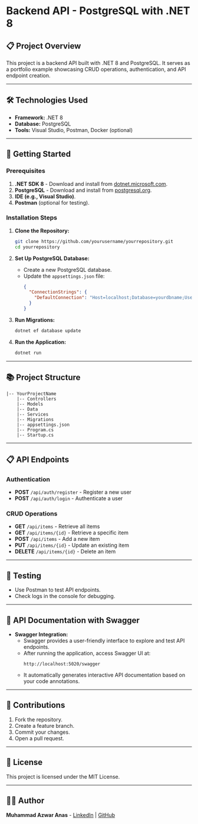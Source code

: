 # Backend API - PostgreSQL with .NET 8

## 📋 Project Overview
This project is a backend API built with .NET 8 and PostgreSQL. It serves as a portfolio example showcasing CRUD operations, authentication, and API endpoint creation.

---

## 🛠️ Technologies Used
- **Framework:** .NET 8
- **Database:** PostgreSQL
- **Tools:** Visual Studio, Postman, Docker (optional)

---

## 🚀 Getting Started

### Prerequisites
1. **.NET SDK 8** - Download and install from [dotnet.microsoft.com](https://dotnet.microsoft.com/).
2. **PostgreSQL** - Download and install from [postgresql.org](https://www.postgresql.org/).
3. **IDE (e.g., Visual Studio)**.
4. **Postman** (optional for testing).

### Installation Steps
1. **Clone the Repository:**
   ```bash
   git clone https://github.com/yourusername/yourrepository.git
   cd yourrepository
   ```

2. **Set Up PostgreSQL Database:**
   - Create a new PostgreSQL database.
   - Update the `appsettings.json` file:
     ```json
     {
       "ConnectionStrings": {
         "DefaultConnection": "Host=localhost;Database=yourdbname;Username=yourusername;Password=yourpassword"
       }
     }
     ```

3. **Run Migrations:**
   ```bash
   dotnet ef database update
   ```

4. **Run the Application:**
   ```bash
   dotnet run
   ```

---

## 📚 Project Structure
```
|-- YourProjectName
    |-- Controllers
    |-- Models
    |-- Data
    |-- Services
    |-- Migrations
    |-- appsettings.json
    |-- Program.cs
    |-- Startup.cs
```

---

## 📋 API Endpoints
### Authentication
- **POST** `/api/auth/register` - Register a new user
- **POST** `/api/auth/login` - Authenticate a user

### CRUD Operations
- **GET** `/api/items` - Retrieve all items
- **GET** `/api/items/{id}` - Retrieve a specific item
- **POST** `/api/items` - Add a new item
- **PUT** `/api/items/{id}` - Update an existing item
- **DELETE** `/api/items/{id}` - Delete an item

---

## 🧪 Testing
- Use Postman to test API endpoints.
- Check logs in the console for debugging.

---

## 📄 API Documentation with Swagger
- **Swagger Integration:**
  - Swagger provides a user-friendly interface to explore and test API endpoints.
  - After running the application, access Swagger UI at:
    ```
    http://localhost:5020/swagger
    ```
  - It automatically generates interactive API documentation based on your code annotations.

---

## 🤝 Contributions
1. Fork the repository.
2. Create a feature branch.
3. Commit your changes.
4. Open a pull request.

---

## 📄 License
This project is licensed under the MIT License.

---

## 🧑‍💻 Author
**Muhammad Azwar Anas** - [LinkedIn](https://linkedin.com/in/muhanaz) | [GitHub](https://github.com/tkarombang)

